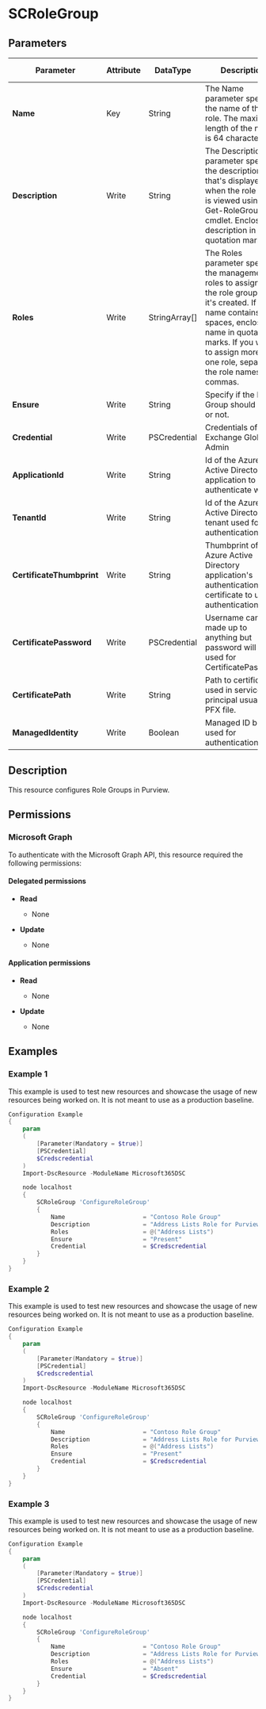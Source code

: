 ﻿# SCRoleGroup

## Parameters

| Parameter | Attribute | DataType | Description | Allowed Values |
| --- | --- | --- | --- | --- |
| **Name** | Key | String | The Name parameter specifies the name of the role. The maximum length of the name is 64 characters. | |
| **Description** | Write | String | The Description parameter specifies the description that's displayed when the role group is viewed using the Get-RoleGroup cmdlet. Enclose the description in quotation marks | |
| **Roles** | Write | StringArray[] | The Roles parameter specifies the management roles to assign to the role group when it's created. If a role name contains spaces, enclose the name in quotation marks. If you want to assign more that one role, separate the role names with commas. | |
| **Ensure** | Write | String | Specify if the Role Group should exist or not. | `Present`, `Absent` |
| **Credential** | Write | PSCredential | Credentials of the Exchange Global Admin | |
| **ApplicationId** | Write | String | Id of the Azure Active Directory application to authenticate with. | |
| **TenantId** | Write | String | Id of the Azure Active Directory tenant used for authentication. | |
| **CertificateThumbprint** | Write | String | Thumbprint of the Azure Active Directory application's authentication certificate to use for authentication. | |
| **CertificatePassword** | Write | PSCredential | Username can be made up to anything but password will be used for CertificatePassword | |
| **CertificatePath** | Write | String | Path to certificate used in service principal usually a PFX file. | |
| **ManagedIdentity** | Write | Boolean | Managed ID being used for authentication. | |

## Description

This resource configures Role Groups in Purview.

## Permissions

### Microsoft Graph

To authenticate with the Microsoft Graph API, this resource required the following permissions:

#### Delegated permissions

- **Read**

    - None

- **Update**

    - None

#### Application permissions

- **Read**

    - None

- **Update**

    - None

## Examples

### Example 1

This example is used to test new resources and showcase the usage of new resources being worked on.
It is not meant to use as a production baseline.

```powershell
Configuration Example
{
    param
    (
        [Parameter(Mandatory = $true)]
        [PSCredential]
        $Credscredential
    )
    Import-DscResource -ModuleName Microsoft365DSC

    node localhost
    {
        SCRoleGroup 'ConfigureRoleGroup'
        {
            Name                      = "Contoso Role Group"
            Description               = "Address Lists Role for Purview Administrators"
            Roles                     = @("Address Lists")
            Ensure                    = "Present"
            Credential                = $Credscredential
        }
    }
}
```

### Example 2

This example is used to test new resources and showcase the usage of new resources being worked on.
It is not meant to use as a production baseline.

```powershell
Configuration Example
{
    param
    (
        [Parameter(Mandatory = $true)]
        [PSCredential]
        $Credscredential
    )
    Import-DscResource -ModuleName Microsoft365DSC

    node localhost
    {
        SCRoleGroup 'ConfigureRoleGroup'
        {
            Name                      = "Contoso Role Group"
            Description               = "Address Lists Role for Purview Administrators - Modified"
            Roles                     = @("Address Lists")
            Ensure                    = "Present"
            Credential                = $Credscredential
        }
    }
}
```

### Example 3

This example is used to test new resources and showcase the usage of new resources being worked on.
It is not meant to use as a production baseline.

```powershell
Configuration Example
{
    param
    (
        [Parameter(Mandatory = $true)]
        [PSCredential]
        $Credscredential
    )
    Import-DscResource -ModuleName Microsoft365DSC

    node localhost
    {
        SCRoleGroup 'ConfigureRoleGroup'
        {
            Name                      = "Contoso Role Group"
            Description               = "Address Lists Role for Purview Administrators"
            Roles                     = @("Address Lists")
            Ensure                    = "Absent"
            Credential                = $Credscredential
        }
    }
}
```

